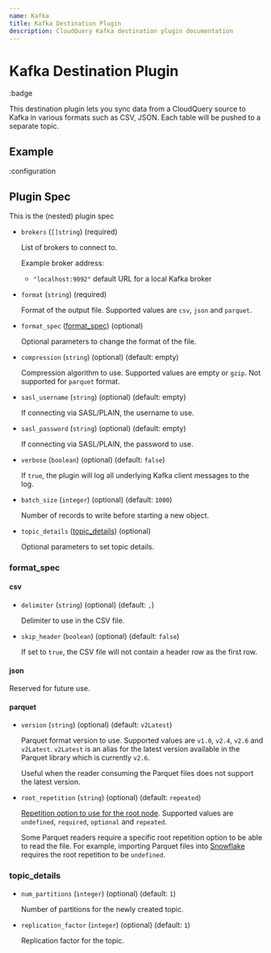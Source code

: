 ```yaml
---
name: Kafka
title: Kafka Destination Plugin
description: CloudQuery Kafka destination plugin documentation
---
```

# Kafka Destination Plugin

:badge

This destination plugin lets you sync data from a CloudQuery source to Kafka in various formats such as CSV, JSON. Each table will be pushed to a separate topic.

## Example

:configuration

## Plugin Spec

This is the (nested) plugin spec

- `brokers` (`[]string`) (required)

  List of brokers to connect to.

  Example broker address:

  - `"localhost:9092"` default URL for a local Kafka broker

- `format` (`string`) (required)

  Format of the output file. Supported values are `csv`, `json` and `parquet`.

- `format_spec` ([format_spec](#format_spec)) (optional)

  Optional parameters to change the format of the file.

- `compression` (`string`) (optional) (default: empty)

  Compression algorithm to use. Supported values are empty or `gzip`. Not supported for `parquet` format.

- `sasl_username` (`string`) (optional) (default: empty)

  If connecting via SASL/PLAIN, the username to use.

- `sasl_password` (`string`) (optional) (default: empty)

  If connecting via SASL/PLAIN, the password to use.

- `verbose` (`boolean`) (optional) (default: `false`)

  If `true`, the plugin will log all underlying Kafka client messages to the log.

- `batch_size` (`integer`) (optional) (default: `1000`)

  Number of records to write before starting a new object.

- `topic_details` ([topic_details](#topic_details)) (optional)

  Optional parameters to set topic details.


### format_spec

#### csv

- `delimiter` (`string`) (optional) (default: `,`)

  Delimiter to use in the CSV file.

- `skip_header` (`boolean`) (optional) (default: `false`)

  If set to `true`, the CSV file will not contain a header row as the first row.

#### json

Reserved for future use.

#### parquet

- `version` (`string`) (optional) (default: `v2Latest`)

  Parquet format version to use. Supported values are `v1.0`, `v2.4`, `v2.6` and `v2Latest`.
  `v2Latest` is an alias for the latest version available in the Parquet library which is currently `v2.6`.

  Useful when the reader consuming the Parquet files does not support the latest version.

- `root_repetition` (`string`) (optional) (default: `repeated`)

  [Repetition option to use for the root node](https://github.com/apache/arrow/issues/20243). Supported values are `undefined`, `required`, `optional` and `repeated`.

  Some Parquet readers require a specific root repetition option to be able to read the file. For example, importing Parquet files into [Snowflake](https://www.snowflake.com/en/) requires the root repetition to be `undefined`.


### topic_details

- `num_partitions` (`integer`) (optional) (default: `1`)

  Number of partitions for the newly created topic.

- `replication_factor` (`integer`) (optional) (default: `1`)

  Replication factor for the topic.

